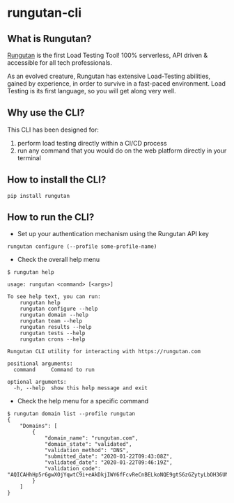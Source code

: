 # rungutan-cli

## What is Rungutan?

[Rungutan](https://rungutan.com) is the first Load Testing Tool! 100% serverless, API driven & accessible for all tech professionals.

As an evolved creature, Rungutan has extensive Load-Testing abilities, gained by experience, in order to survive in a fast-paced environment. Load Testing is its first language, so you will get along very well.

## Why use the CLI?

This CLI has been designed for:
1) perform load testing directly within a CI/CD process
2) run any command that you would do on the web platform directly in your terminal

## How to install the CLI?

```shell script
pip install rungutan
```

## How to run the CLI?

* Set up your authentication mechanism using the Rungutan API key
```shell script
rungutan configure (--profile some-profile-name)
```

* Check the overall help menu
```shell script
$ rungutan help

usage: rungutan <command> [<args>]

To see help text, you can run:
    rungutan help
    rungutan configure --help
    rungutan domain --help
    rungutan team --help
    rungutan results --help
    rungutan tests --help
    rungutan crons --help

Rungutan CLI utility for interacting with https://rungutan.com

positional arguments:
  command     Command to run

optional arguments:
  -h, --help  show this help message and exit

```

* Check the help menu for a specific command
```shell script
$ rungutan domain list --profile rungutan
{
    "Domains": [
        {
            "domain_name": "rungutan.com",
            "domain_state": "validated",
            "validation_method": "DNS",
            "submitted_date": "2020-01-22T09:43:08Z",
            "validated_date": "2020-01-22T09:46:19Z",
            "validation_code": "AQICAHhHp5r6gwXOjYqwtC9i+eAkDkjIWY6fFcvReCnBELkoNQE9gtS6zGZytyLbOH36UN9nAAAAZjBkBgkqhkiG9w0BBwagVzBVAgEAMFAGCSqGSIb3DQEHATAeBglghkgBZQMEAS4wEQQMEaZoxNmA88dZOjH1AgEQgCPHSkRXDs7qGl6lpEqoqA/K0deoSpuhveJihfstbYgTz6nQRg=="
        }
    ]
}
```
